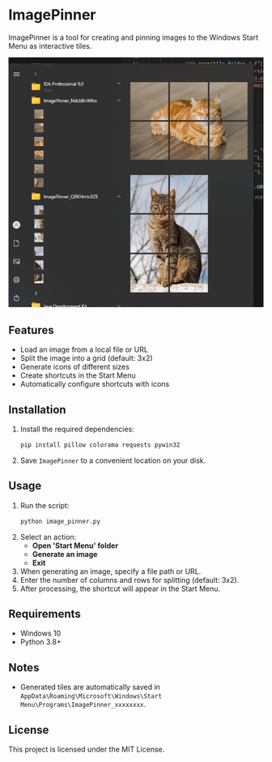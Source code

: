 # ImagePinner

ImagePinner is a tool for creating and pinning images to the Windows Start Menu as interactive tiles.

![Preview image](preview.png)

## Features
- Load an image from a local file or URL
- Split the image into a grid (default: 3x2)
- Generate icons of different sizes
- Create shortcuts in the Start Menu
- Automatically configure shortcuts with icons

## Installation
1. Install the required dependencies:
   ```sh
   pip install pillow colorama requests pywin32
   ```
2. Save `ImagePinner` to a convenient location on your disk.

## Usage
1. Run the script:
   ```sh
   python image_pinner.py
   ```
2. Select an action:
   - **Open 'Start Menu' folder**
   - **Generate an image**
   - **Exit**
3. When generating an image, specify a file path or URL.
4. Enter the number of columns and rows for splitting (default: 3x2).
5. After processing, the shortcut will appear in the Start Menu.

## Requirements
- Windows 10
- Python 3.8+

## Notes
- Generated tiles are automatically saved in `AppData\Roaming\Microsoft\Windows\Start Menu\Programs\ImagePinner_xxxxxxxx`.

## License
This project is licensed under the MIT License.

